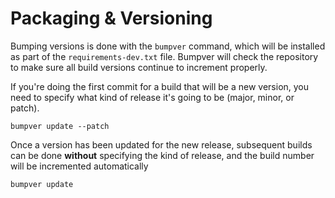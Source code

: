 # Packaging & Versioning
Bumping versions is done with the `bumpver` command, which will be installed as part of the `requirements-dev.txt` file. Bumpver will check the repository to make sure all build versions continue to increment properly.

If you're doing the first commit for a build that will be a new version, you need to specify what kind of release it's going to be (major, minor, or patch).
```
bumpver update --patch
```

Once a version has been updated for the new release, subsequent builds can be done **without** specifying the kind of release, and the build number will be incremented automatically
```
bumpver update
```